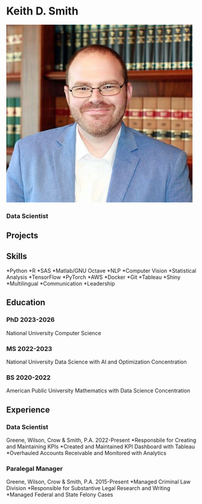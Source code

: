 # Keith D. Smith
![Bio-Photo](images/Keith-Smith.jpeg)
### Data Scientist

## Projects

## Skills
*Python
*R
*SAS
*Matlab/GNU Octave
*NLP
*Computer Vision
*Statistical Analysis
*TensorFlow
*PyTorch
*AWS
*Docker
*Git
*Tableau
*Shiny
*Multilingual
*Communication
*Leadership

## Education
### PhD 2023-2026
National University
Computer Science
### MS 2022-2023
National University
Data Science with AI and Optimization Concentration
### BS 2020-2022
American Public University
Mathematics with Data Science Concentration

## Experience
### Data Scientist
Greene, Wilson, Crow & Smith, P.A.
2022-Present
*Responsbile for Creating and Maintaining KPIs
*Created and Maintained KPI Dashboard with Tableau
*Overhauled Accounts Receivable and Monitored with Analytics
### Paralegal Manager
Greene, Wilson, Crow & Smith, P.A.
2015-Present
*Managed Criminal Law Division
*Responsible for Substantive Legal Research and Writing 
*Managed Federal and State Felony Cases

